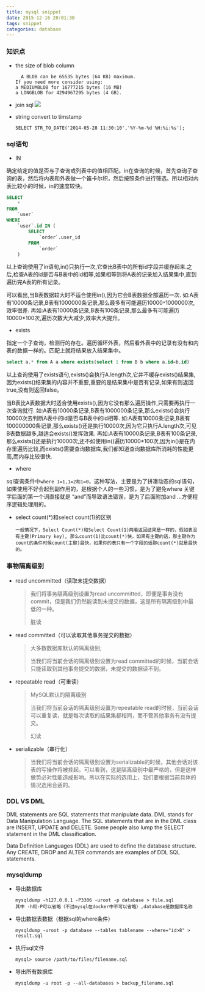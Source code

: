 ```yaml
---
title: mysql snippet
date: 2015-12-16 20:01:30
tags: snippet
categories: database
---
```


### 知识点

- the size of blob column
  
  ```
    A BLOB can be 65535 bytes (64 KB) maximum.
  If you need more consider using:
  a MEDIUMBLOB for 16777215 bytes (16 MB)
  a LONGBLOB for 4294967295 bytes (4 GB).
  ```

- join sql
  ![](https://i.stack.imgur.com/VQ5XP.png)

- string convert to timstamp
  
  `SELECT STR_TO_DATE('2014-05-28 11:30:10','%Y-%m-%d %H:%i:%s');`

### sql语句

- IN

确定给定的值是否与子查询或列表中的值相匹配。in在查询的时候，首先查询子查询的表，然后将内表和外表做一个笛卡尔积，然后按照条件进行筛选。所以相对内表比较小的时候，in的速度较快。 

```sql
SELECT
    *
FROM
    `user`
WHERE
    `user`.id IN (
        SELECT
            `order`.user_id
        FROM
            `order`
    )
```

以上查询使用了in语句,in()只执行一次,它查出B表中的所有id字段并缓存起来.之后,检查A表的id是否与B表中的id相等,如果相等则将A表的记录加入结果集中,直到遍历完A表的所有记录。

可以看出,当B表数据较大时不适合使用in(),因为它会B表数据全部遍历一次. 如:A表有10000条记录,B表有1000000条记录,那么最多有可能遍历10000`*`1000000次,效率很差. 再如:A表有10000条记录,B表有100条记录,那么最多有可能遍历10000*100次,遍历次数大大减少,效率大大提升。

- exists

指定一个子查询，检测行的存在。遍历循环外表，然后看外表中的记录有没有和内表的数据一样的。匹配上就将结果放入结果集中。 

```sql
select a.* from A a where exists(select 1 from B b where a.id=b.id)
```

以上查询使用了exists语句,exists()会执行A.length次,它并不缓存exists()结果集,因为exists()结果集的内容并不重要,重要的是结果集中是否有记录,如果有则返回true,没有则返回false。

当B表比A表数据大时适合使用exists(),因为它没有那么遍历操作,只需要再执行一次查询就行. 如:A表有10000条记录,B表有1000000条记录,那么exists()会执行10000次去判断A表中的id是否与B表中的id相等. 如:A表有10000条记录,B表有100000000条记录,那么exists()还是执行10000次,因为它只执行A.length次,可见B表数据越多,越适合exists()发挥效果. 再如:A表有10000条记录,B表有100条记录,那么exists()还是执行10000次,还不如使用in()遍历10000*100次,因为in()是在内存里遍历比较,而exists()需要查询数据库,我们都知道查询数据库所消耗的性能更高,而内存比较很快. 

- where

sql查询条件中`where 1=1,1=2和1=0`，这种写法，主要是为了拼凑动态的sql语句，如果使用不好会起到副作用的，是根据个人的一些习惯，是为了避免where 关键字后面的第一个词直接就是 “and”而导致语法错误，是为了后面附加and ...方便程序逻辑处理用的。 

- select count(*)和select count(1)的区别
  
  ```
  一般情况下，Select Count(*)和Select Count(1)两着返回结果是一样的，假如表没有主键(Primary key), 那么count(1)比count(*)快，如果有主键的话，那主键作为count的条件时候count(主键)最快，如果你的表只有一个字段的话那count(*)就是最快的。
  ```

### 事物隔离级别

- read uncommitted（读取未提交数据）
  
  > 我们将事务隔离级别设置为read uncommitted，即便是事务没有commit，但是我们仍然能读到未提交的数据，这是所有隔离级别中最低的一种。
  > 
  > 脏读

- read committed（可以读取其他事务提交的数据）
  
  > 大多数数据库默认的隔离级别;
  > 
  > 当我们将当前会话的隔离级别设置为read committed的时候，当前会话只能读取到其他事务提交的数据，未提交的数据读不到。

- repeatable read（可重读）
  
  > MySQL默认的隔离级别
  > 
  > 当我们将当前会话的隔离级别设置为repeatable read的时候，当前会话可以重复读，就是每次读取的结果集都相同，而不管其他事务有没有提交。
  > 
  > 幻读

- serializable（串行化）
  
  > 当我们将当前会话的隔离级别设置为serializable的时候，其他会话对该表的写操作将被挂起。可以看到，这是隔离级别中最严格的，但是这样做势必对性能造成影响。所以在实际的选用上，我们要根据当前具体的情况选用合适的。

### DDL VS DML

DML statements are SQL statements that manipulate data. DML stands for Data Manipulation Language. The SQL statements that are in the DML class are INSERT, UPDATE and DELETE. Some people also lump the SELECT statement in the DML classification.

Data Definition Languages (DDL) are used to define the database structure. Any CREATE, DROP and ALTER commands are examples of DDL SQL statements.

### mysqldump

- 导出数据库
  
  ```shell
  mysqldump -h127.0.0.1 -P3306 -uroot -p database > file.sql
  其中 -h和-P可以省略（不过mysql在docker中不可以省略）,database是数据库名称
  ```

- 导出数据表数据（根据sql的where条件）
  
  ```shell
  mysqldump -uroot -p database --tables tablename --where="id>8" > result.sql 
  ```

- 执行sql文件
  
  ```shell
  mysql> source /path/to/files/filename.sql
  ```

- 导出所有数据库
  
  ```shell
  mysqldump -u root -p --all-databases > backup_filename.sql
  ```
